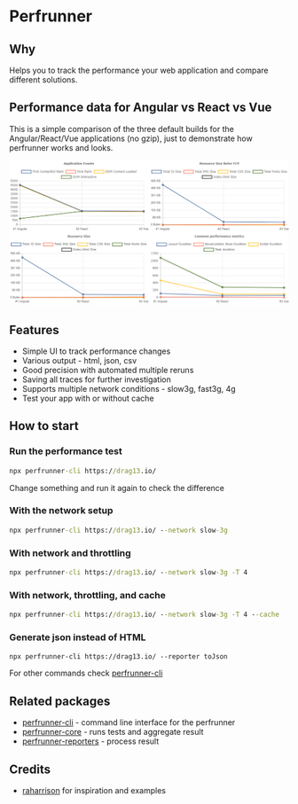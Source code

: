 # Perfrunner

## Why

Helps you to track the performance your web application and compare different solutions.

## Performance data for Angular vs React vs Vue

This is a simple comparison of the three default builds for the Angular/React/Vue applications (no gzip), just to demonstrate how perfrunner works and looks.

![default-html-reporter-example-angular-react-vue.PNG](./packages/perfrunner-cli/docs/default-html-reporter-example-angular-react-vue.PNG)

## Features

* Simple UI to track performance changes
* Various output - html, json, csv
* Good precision with automated multiple reruns
* Saving all traces for further investigation
* Supports multiple network conditions - slow3g, fast3g, 4g
* Test your app with or without cache

## How to start

### Run the performance test

```cmd
npx perfrunner-cli https://drag13.io/
```

Change something and run it again to check the difference

### With the network setup

```cmd
npx perfrunner-cli https://drag13.io/ --network slow-3g
```

### With network and throttling

```cmd
npx perfrunner-cli https://drag13.io/ --network slow-3g -T 4
```

### With network, throttling, and cache

```cmd
npx perfrunner-cli https://drag13.io/ --network slow-3g -T 4 --cache
```

### Generate json instead of HTML

```
npx perfrunner-cli https://drag13.io/ --reporter toJson
```

For other commands check [perfrunner-cli](./packages/perfrunner-cli)

## Related packages

* [perfrunner-cli](./packages/perfrunner-cli) - command line interface for the perfrunner
* [perfrunner-core](./packages/perfrunner-core) - runs tests and aggregate result
* [perfrunner-reporters](./packages/perfrunner-reporters) - process result

## Credits

* [raharrison](https://github.com/raharrison) for inspiration and examples
